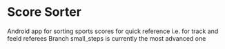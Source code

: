 # Score Sorter
Android app for sorting sports scores for quick reference i.e. for track and feeld referees 
Branch small_steps is currently the most advanced one
